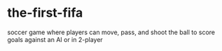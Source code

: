 # the-first-fifa
soccer game where players can move, pass, and shoot the ball to score goals against an AI or in 2-player
